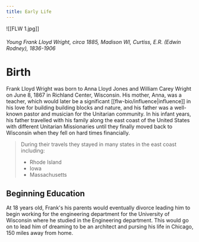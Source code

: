 ```yaml
---
title: Early Life
---
```


![[FLW 1.jpg]]
###### Young Frank Lloyd Wright, circa 1885, Madison WI,  Curtiss, E.R. (Edwin Rodney), 1836-1906


# Birth
Frank Lloyd Wright was born to Anna Lloyd Jones and William Carey Wright on June 8, 1867 in Richland Center, Wisconsin.  His mother, Anna, was a teacher, which would later be a significant [[flw-bio/influence|influence]] in his love for building building blocks and nature, and his father was a well-known pastor and musician for the Unitarian community.  In his infant years, his father travelled with his family along the east coast of the United States with different Unitarian Missionaries until they finally moved back to Wisconsin when they fell on hard times financially. 
> During their travels they stayed in many states in the east coast including:
> * Rhode Island
> * Iowa
> * Massachusetts

## Beginning Education
At 18 years old, Frank's his parents would eventually divorce leading him to begin working for the engineering department for the University of Wisconsin where he studied in the Engineering department. This would go on to lead him of dreaming to be an architect and pursing his life in Chicago, 150 miles away from home.